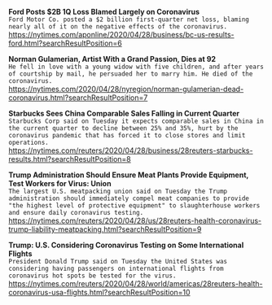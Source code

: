 **Ford Posts $2B 1Q Loss Blamed Largely on Coronavirus**\
`Ford Motor Co. posted a $2 billion first-quarter net loss, blaming nearly all of it on the negative effects of the coronavirus.`\
https://nytimes.com/aponline/2020/04/28/business/bc-us-results-ford.html?searchResultPosition=6

**Norman Gulamerian, Artist With a Grand Passion, Dies at 92**\
`He fell in love with a young widow with five children, and after years of courtship by mail, he persuaded her to marry him. He died of the coronavirus.`\
https://nytimes.com/2020/04/28/nyregion/norman-gulamerian-dead-coronavirus.html?searchResultPosition=7

**Starbucks Sees China Comparable Sales Falling in Current Quarter**\
`Starbucks Corp said on Tuesday it expects comparable sales in China in the current quarter to decline between 25% and 35%, hurt by the coronavirus pandemic that has forced it to close stores and limit operations.`\
https://nytimes.com/reuters/2020/04/28/business/28reuters-starbucks-results.html?searchResultPosition=8

**Trump Administration Should Ensure Meat Plants Provide Equipment, Test Workers for Virus: Union**\
`The largest U.S. meatpacking union said on Tuesday the Trump administration should immediately compel meat companies to provide "the highest level of protective equipment" to slaughterhouse workers and ensure daily coronavirus testing.`\
https://nytimes.com/reuters/2020/04/28/us/28reuters-health-coronavirus-trump-liability-meatpacking.html?searchResultPosition=9

**Trump: U.S. Considering Coronavirus Testing on Some International Flights**\
`President Donald Trump said on Tuesday the United States was considering having passengers on international flights from coronavirus hot spots be tested for the virus.`\
https://nytimes.com/reuters/2020/04/28/world/americas/28reuters-health-coronavirus-usa-flights.html?searchResultPosition=10

